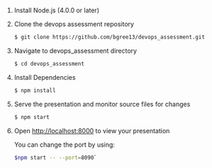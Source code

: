 1. Install Node.js (4.0.0 or later)

1. Clone the devops assessment repository
   ```sh
   $ git clone https://github.com/bgree13/devops_assessment.git
   ```

1. Navigate to devops_assessment directory
   ```sh
   $ cd devops_assessment
   ```

1. Install Dependencies
   ```sh
   $ npm install
   ```

1. Serve the presentation and monitor source files for changes
   ```sh
   $ npm start
   ```

1. Open <http://localhost:8000> to view your presentation

   You can change the port by using:
   ```sh
   $npm start -- --port=8090`
   ```	

